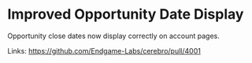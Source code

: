 # Improved Opportunity Date Display

Opportunity close dates now display correctly on account pages.

Links:
https://github.com/Endgame-Labs/cerebro/pull/4001
